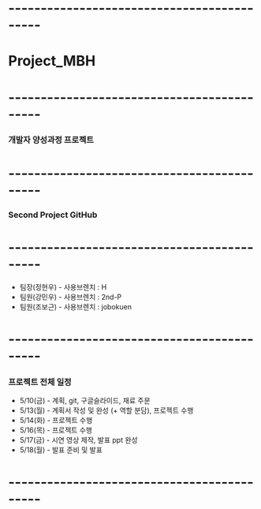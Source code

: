 # -------------------------------------------
# Project_MBH
# -------------------------------------------
### 개발자 양성과정 프로젝트
# -------------------------------------------
### Second Project GitHub
# -------------------------------------------
- 팀장(정현우) - 사용브렌치 : H
- 팀원(강민우) - 사용브렌치 : 2nd-P
- 팀원(조보근) - 사용브렌치 : jobokuen
# -------------------------------------------
### 프로젝트 전체 일정
- 5/10(금) - 계획, git, 구글슬라이드, 재료 주문
- 5/13(월) - 계획서 작성 및 완성 (+ 역할 분담), 프로젝트 수행
- 5/14(화) - 프로젝트 수행
- 5/16(목) - 프로젝트 수행
- 5/17(금) - 시연 영상 제작, 발표 ppt 완성
- 5/18(월) - 발표 준비 및 발표
# -------------------------------------------


